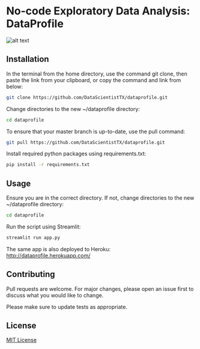 # No-code Exploratory Data Analysis: DataProfile

![alt text](https://github.com/sercangul/dataprofile/blob/main/gif.gif "Logo Title Text 1")

## Installation

In the  terminal from the home directory, use the command git clone, then paste the link from your clipboard, or copy the command and link from below:

```bash
git clone https://github.com/DataScientistTX/dataprofile.git
```

Change directories to the new ~/dataprofile directory:

```bash
cd dataprofile
```

To ensure that your master branch is up-to-date, use the pull command:

```bash
git pull https://github.com/DataScientistTX/dataprofile.git
```

Install required python packages using requirements.txt:

```bash
pip install -r requirements.txt
```

## Usage

Ensure you are in the correct directory. If not, change directories to the new ~/dataprofile directory:

```bash
cd dataprofile
```

Run the script using Streamlit:

```bash
streamlit run app.py
```

The same app is also deployed to Heroku: http://dataprofile.herokuapp.com/


## Contributing
Pull requests are welcome. For major changes, please open an issue first to discuss what you would like to change.

Please make sure to update tests as appropriate.

## License
[MIT License](https://choosealicense.com/licenses/mit/)
